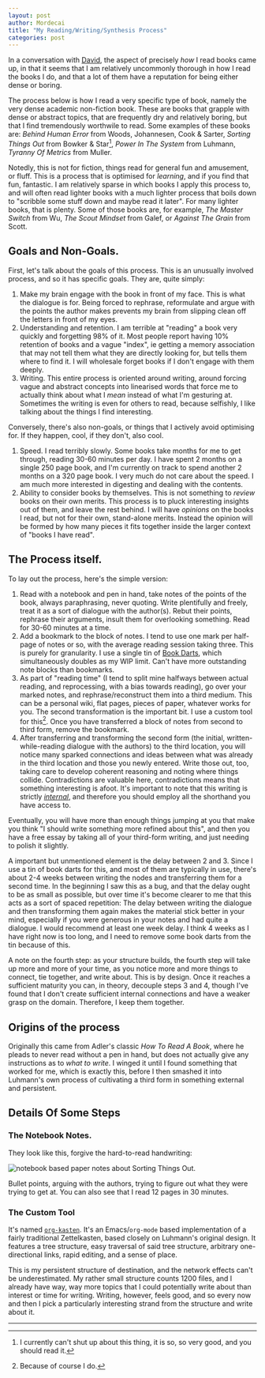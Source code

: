 ```yaml
---
layout: post
author: Mordecai
title: "My Reading/Writing/Synthesis Process"
categories: post
---
```


In a conversation with [David](https://twitter.com/drmaciver), the aspect of
precisely *how* I read books came up, in that it seems that I am relatively
uncommonly thorough in how I read the books I do, and that a lot of them have a
reputation for being either dense or boring.

The process below is how I read a very specific type of book, namely the very
dense academic non-fiction book. These are books that grapple with dense or
abstract topics, that are frequently dry and relatively boring, but that I find
tremendously worthwile to read. Some examples of these books are: _Behind Human
Error_ from Woods, Johannesen, Cook & Sarter, _Sorting Things Out_ from Bowker &
Star[^2], _Power In The System_ from Luhmann, _Tyranny Of Metrics_ from Muller.

Notedly, this is not for fiction, things read for general fun and amusement, or
fluff. This is a process that is optimised for *learning*, and if you find that
fun, fantastic. I am relatively sparse in which books I apply this process to,
and will often read lighter books with a much lighter process that boils down
to "scribble some stuff down and maybe read it later". For many lighter books,
that is plenty. Some of those books are, for example, _The Master Switch_
from Wu, _The Scout Mindset_ from Galef, or _Against The Grain_ from Scott.

## Goals and Non-Goals.

First, let's talk about the goals of this process. This is an unusually involved
process, and so it has specific goals. They are, quite simply:

1. Make my brain engage with the book in front of my face. This is what the
   dialogue is for. Being forced to rephrase, reformulate and argue with the
   points the author makes prevents my brain from slipping clean off the letters
   in front of my eyes.
2. Understanding and retention. I am terrible at "reading" a book very quickly
   and forgetting 98% of it. Most people report having 10% retention of books
   and a vague "index", ie getting a memory association that may not tell them
   what they are directly looking for, but tells them where to find it. I will
   wholesale forget books if I don't engage with them deeply.
3. Writing. This entire process is oriented around writing, around forcing vague
   and abstract concepts into linearised words that force me to actually think
   about what I *mean* instead of what I'm gesturing at. Sometimes the writing
   is even for others to read, because selfishly, I like talking about the
   things I find interesting.

Conversely, there's also non-goals, or things that I actively avoid optimising
for. If they happen, cool, if they don't, also cool.

1. Speed. I read terribly slowly. Some books take months for me to get through,
   reading 30-60 minutes per day. I have spent 2 months on a single 250 page
   book, and I'm currently on track to spend another 2 months on a 320 page
   book. I very much do not care about the speed. I am much more interested in
   digesting and dealing with the contents.
2. Ability to consider books by themselves. This is not something to *review*
   books on their own merits. This process is to pluck interesting insights out
   of them, and leave the rest behind. I will have *opinions* on the books I
   read, but not for their own, stand-alone merits. Instead the opinion will be
   formed by how many pieces it fits together inside the larger context of
   "books I have read".

## The Process itself.

To lay out the process, here's the simple version:

1. Read with a notebook and pen in hand, take notes of the points of the book,
   always paraphrasing, never quoting. Write plentifully and freely, treat it as
   a sort of dialogue with the author(s). Rebut their points, rephrase their
   arguments, insult them for overlooking something. Read for 30-60 minutes at a
   time.
2. Add a bookmark to the block of notes. I tend to use one mark per half-page of
   notes or so, with the average reading session taking three. This is purely
   for granularity. I use a single tin of [Book
   Darts](https://www.bookdarts.com/), which simultaneously doubles as my WIP
   limit. Can't have more outstanding note blocks than bookmarks.
3. As part of "reading time" (I tend to split mine halfways between actual
   reading, and reprocessing, with a bias towards reading), go over your marked
   notes, and rephrase/reconstruct them into a third medium. This can be a
   personal wiki, flat pages, pieces of paper, whatever works for you. The
   second transformation is the important bit. I use a custom tool for this[^1].
   Once you have transferred a block of notes from second to third form, remove
   the bookmark.
4. After transferring and transforming the second form (the initial,
   written-while-reading dialogue with the authors) to the third location, you
   will notice many sparked connections and ideas between what was already in
   the third location and those you newly entered. Write those out, too, taking
   care to develop coherent reasoning and noting where things collide.
   Contradictions are valuable here, contradictions means that something
   interesting is afoot. It's important to note that this writing is strictly
   [*internal*](on-internal-writing), and
   therefore you should employ all the shorthand you have access to.

Eventually, you will have more than enough things jumping at you that make you
think "I should write something more refined about this", and then you have a
free essay by taking all of your third-form writing, and just needing to polish
it slightly.

A important but unmentioned element is the delay between 2 and 3. Since I use a
tin of book darts for this, and most of them are typically in use, there's
about 2-4 weeks between writing the nodes and transferring them for a second
time. In the beginning I saw this as a bug, and that the delay ought to be as
small as possible, but over time it's become clearer to me that this acts as a
sort of spaced repetition: The delay between writing the dialogue and then
transforming them again makes the material stick better in your mind, especially
if you were generous in your notes and had quite a dialogue. I would recommend
at least one week delay. I think 4 weeks as I have right now is too long, and I
need to remove some book darts from the tin because of this.

A note on the fourth step: as your structure builds, the fourth step will take
up more and more of your time, as you notice more and more things to connect,
tie together, and write about. This is by design. Once it reaches a sufficient
maturity you can, in theory, decouple steps 3 and 4, though I've found that I
don't create sufficient internal connections and have a weaker grasp on the
domain. Therefore, I keep them together.

## Origins of the process

Originally this came from Adler's classic *How To Read A Book*, where he pleads
to never read without a pen in hand, but does not actually give any instructions
as to *what to write*. I winged it until I found something that worked for me,
which is exactly this, before I then smashed it into Luhmann's own process of
cultivating a third form in something external and persistent.

## Details Of Some Steps

### The Notebook Notes.

They look like this, forgive the hard-to-read handwriting:

![notebook based paper notes about Sorting Things
Out.](../assets/paper-notes.jpeg)

Bullet points, arguing with the authors, trying to figure out what they were
trying to get at. You can also see that I read 12 pages in 30 minutes.

### The Custom Tool

It's named [`org-kasten`](https://github.com/mordecaimalignatus/org-kasten).
It's an Emacs/`org-mode` based implementation of a fairly traditional
Zettelkasten, based closely on Luhmann's original design. It features a tree
structure, easy traversal of said tree structure, arbitrary one-directional
links, rapid editing, and a sense of place.

This is my persistent structure of destination, and the network effects can't be
underestimated. My rather small structure counts 1200 files, and I already have
way, way more topics that I could potentially write about than interest or time
for writing. Writing, however, feels good, and so every now and then I pick a
particularly interesting strand from the structure and write about it.

---

[^1]: Because of course I do.

[^2]: I currently can't shut up about this thing, it is so, so very good, and
    you should read it.
